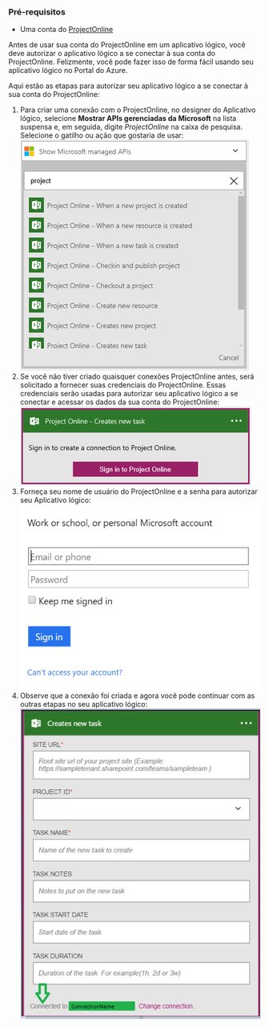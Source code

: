 ### <a name="prerequisites"></a>Pré-requisitos
* Uma conta do [ProjectOnline](https://products.office.com/Project/project-online-with-project-for-office-365) 

Antes de usar sua conta do ProjectOnline em um aplicativo lógico, você deve autorizar o aplicativo lógico a se conectar à sua conta do ProjectOnline. Felizmente, você pode fazer isso de forma fácil usando seu aplicativo lógico no Portal do Azure. 

Aqui estão as etapas para autorizar seu aplicativo lógico a se conectar à sua conta do ProjectOnline:

1. Para criar uma conexão com o ProjectOnline, no designer do Aplicativo lógico, selecione **Mostrar APIs gerenciadas da Microsoft** na lista suspensa e, em seguida, digite *ProjectOnline* na caixa de pesquisa. Selecione o gatilho ou ação que gostaria de usar:   
   ![Etapa 1 ProjectOnline](./media/connectors-create-api-projectonline/projectonline-1.png)
2. Se você não tiver criado quaisquer conexões ProjectOnline antes, será solicitado a fornecer suas credenciais do ProjectOnline. Essas credenciais serão usadas para autorizar seu aplicativo lógico a se conectar e acessar os dados da sua conta do ProjectOnline:  
   ![Etapa 2 ProjectOnline](./media/connectors-create-api-projectonline/projectonline-2.png)
3. Forneça seu nome de usuário do ProjectOnline e a senha para autorizar seu Aplicativo lógico:  
   ![Etapa 3 ProjectOnline](./media/connectors-create-api-projectonline/projectonline-3.png)   
4. Observe que a conexão foi criada e agora você pode continuar com as outras etapas no seu aplicativo lógico:   
   ![Etapa 4 ProjectOnline](./media/connectors-create-api-projectonline/projectonline-4.png)   



<!--HONumber=Nov16_HO3-->


